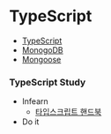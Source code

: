 # TypeScript
+ [TypeScript](https://www.typescriptlang.org/)
+ [MonogoDB](https://www.mongodb.com/)
+ [Mongoose](https://mongoosejs.com/)
### TypeScript Study
+ Infearn
  + [타입스크립트 핸드북](https://joshua1988.github.io/ts/)
+ Do it
